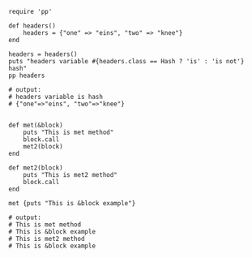 	require 'pp'
	
	def headers()
		headers = {"one" => "eins", "two" => "knee"}
	end
	
	headers = headers()
	puts "headers variable #{headers.class == Hash ? 'is' : 'is not'} hash"
	pp headers

	# output:
	# headers variable is hash
	# {"one"=>"eins", "two"=>"knee"}


	def met(&block)
		puts "This is met method"
		block.call
		met2(block)
	end
	
	def met2(block)
		puts "This is met2 method"
		block.call
	end
	
	met {puts "This is &block example"}
	
	# output:
	# This is met method
	# This is &block example
	# This is met2 method
	# This is &block example